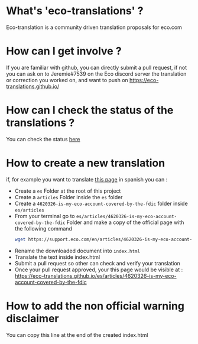 # What's 'eco-translations' ?

Eco-translation is a community driven translation proposals for eco.com

# How can I get involve ?

If you are familiar with github, you can directly submit a pull request, if not you can ask on to Jeremie#7539 on the Eco discord server the translation or correction you worked on, and want to push on https://eco-translations.github.io/

# How can I check the status of the translations ?

You can check the status [here](https://github.com/eco-translations/eco-translations.github.io/blob/master/doc/status.md)

# How to create a new translation 

if, for example you want to translate [this page](https://support.eco.com/en/articles/4620326-is-my-eco-account-covered-by-the-fdic) in spanish you can : 
- Create a `es` Folder at the root of this project
- Create a `articles` Folder inside the `es` folder
- Create a  `4620326-is-my-eco-account-covered-by-the-fdic` folder  inside `es/articles`
- From your terminal go to `es/articles/4620326-is-my-eco-account-covered-by-the-fdic` Folder and make a copy of the official page with the following command 
  ```bash 
  wget https://support.eco.com/en/articles/4620326-is-my-eco-account-covered-by-the-fdic
  ```
- Rename the downloaded document into `index.html`
- Translate the text inside index.html
- Submit a pull request so other can check and verify your translation
- Once your pull request approved, your this page would be visible at : https://eco-translations.github.io/es/articles/4620326-is-my-eco-account-covered-by-the-fdic


# How to add the non official warning disclaimer 

You can copy this line at the end of the created index.html
```html

```
